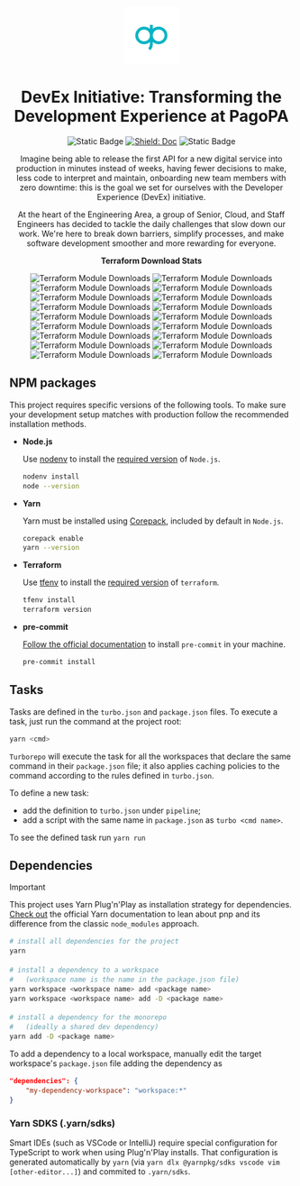 <div align="center">

<img src="./assets/pagopa-logo.jpg" width="100" alt="PagoPA icon">

# DevEx Initiative: Transforming the Development Experience at PagoPA

![Static Badge](https://img.shields.io/badge/getting%20started-blue?logo=docusaurus&label=doc&cacheSeconds=5000&link=https%3A%2F%2Fpagopa.github.io%2Fdx%2Fdocs%2F)
[![Shield: Doc](https://img.shields.io/badge/contributions-welcome-red)](#Contributing)
![Static Badge](https://img.shields.io/badge/latest%20news-blue?logo=docusaurus&label=blog&cacheSeconds=5000&link=https%3A%2F%2Fpagopa.github.io%2Fdx%2Fblog%2F)

Imagine being able to release the first API for a new digital service into production in minutes instead of weeks, having fewer decisions to make, less code to interpret and maintain, onboarding new team members with zero downtime: this is the goal we set for ourselves with the Developer Experience (DevEx) initiative.

At the heart of the Engineering Area, a group of Senior, Cloud, and Staff Engineers has decided to tackle the daily challenges that slow down our work. We're here to break down barriers, simplify processes, and make software development smoother and more rewarding for everyone.

**Terraform Download Stats**

![Terraform Module Downloads](https://img.shields.io/terraform/module/dm/pagopa-dx/azure-role-assignments/azurerm?label=azure-role-assignments&cacheSeconds=5000&link=https%3A%2F%2Fregistry.terraform.io%2Fmodules%2Fpagopa-dx%2Fazure-role-assignments%2Fazurerm%2Flatest&logo=terraform)
![Terraform Module Downloads](https://img.shields.io/terraform/module/dm/pagopa-dx/azure-function-app/azurerm?logo=terraform&label=azure-function-app&cacheSeconds=5000&link=https%3A%2F%2Fregistry.terraform.io%2Fmodules%2Fpagopa-dx%2Fazure-function-app%2Fazurerm%2Flatest)
![Terraform Module Downloads](https://img.shields.io/terraform/module/dm/pagopa-dx/github-selfhosted-runner-on-container-app-jobs/azurerm?logo=terraform&label=github-selfhosted-runner-on-container-app-jobs&cacheSeconds=5000&link=https%3A%2F%2Fregistry.terraform.io%2Fmodules%2Fpagopa-dx%2Fgithub-selfhosted-runner-on-container-app-jobs%2Fazurerm%2Flatest)
![Terraform Module Downloads](https://img.shields.io/terraform/module/dm/pagopa-dx/azure-app-service-plan-autoscaler/azurerm?logo=terraform&label=azure-app-service-plan-autoscaler&cacheSeconds=5000&link=https%3A%2F%2Fregistry.terraform.io%2Fmodules%2Fpagopa-dx%2Fazure-app-service-plan-autoscaler%2Fazurerm%2Flatest)
![Terraform Module Downloads](https://img.shields.io/terraform/module/dm/pagopa-dx/azure-cosmos-account/azurerm?logo=terraform&label=azure-cosmos-account&cacheSeconds=5000&link=https%3A%2F%2Fregistry.terraform.io%2Fmodules%2Fpagopa-dx%2Fazure-cosmos-account%2Fazurerm%2Flatest)
![Terraform Module Downloads](https://img.shields.io/terraform/module/dm/pagopa-dx/azure-app-service/azurerm?logo=terraform&label=azure-app-service&cacheSeconds=5000&link=https%3A%2F%2Fregistry.terraform.io%2Fmodules%2Fpagopa-dx%2Fazure-app-service%2Fazurerm%2Flatest)
![Terraform Module Downloads](https://img.shields.io/terraform/module/dm/pagopa-dx/azure-api-management/azurerm?logo=terraform&label=azure-api-management&cacheSeconds=5000&link=https%3A%2F%2Fregistry.terraform.io%2Fmodules%2Fpagopa-dx%2Fazure-api-management%2Fazurerm%2Flatest)
![Terraform Module Downloads](https://img.shields.io/terraform/module/dm/pagopa-dx/azure-storage-account/azurerm?logo=terraform&label=azure-storage-account&cacheSeconds=5000&link=https%3A%2F%2Fregistry.terraform.io%2Fmodules%2Fpagopa-dx%2Fazure-storage-account%2Fazurerm%2Flatest)
![Terraform Module Downloads](https://img.shields.io/terraform/module/dm/pagopa-dx/azure-event-hub/azurerm?logo=terraform&label=azure-event-hub&cacheSeconds=5000&link=https%3A%2F%2Fregistry.terraform.io%2Fmodules%2Fpagopa-dx%2Fazure-event-hub%2Fazurerm%2Flatest)
![Terraform Module Downloads](https://img.shields.io/terraform/module/dm/pagopa-dx/azure-federated-identity-with-github/azurerm?logo=terraform&label=azure-federated-identity-with-github&cacheSeconds=5000&link=https%3A%2F%2Fregistry.terraform.io%2Fmodules%2Fpagopa-dx%2Fazure-federated-identity-with-github%2Fazurerm%2Flatest)
![Terraform Module Downloads](https://img.shields.io/terraform/module/dm/pagopa-dx/azure-container-app-environment/azurerm?logo=terraform&label=azure-container-app-environment&cacheSeconds=5000&link=https%3A%2F%2Fregistry.terraform.io%2Fmodules%2Fpagopa-dx%2Fazure-container-app-environment%2Fazurerm%2Flatest)
![Terraform Module Downloads](https://img.shields.io/terraform/module/dm/pagopa-dx/azure-github-environment-bootstrap/azurerm?logo=terraform&label=azure-github-environment-bootstrap&cacheSeconds=5000&link=https%3A%2F%2Fregistry.terraform.io%2Fmodules%2Fpagopa-dx%2Fazure-github-environment-bootstrap%2Fazurerm%2Flatest)
![Terraform Module Downloads](https://img.shields.io/terraform/module/dm/pagopa-dx/azure-container-app/azurerm?logo=terraform&label=azure-container-app&cacheSeconds=5000&link=https%3A%2F%2Fregistry.terraform.io%2Fmodules%2Fpagopa-dx%2Fazure-container-app%2Fazurerm%2Flatest)
![Terraform Module Downloads](https://img.shields.io/terraform/module/dm/pagopa-dx/azure-cdn/azurerm?logo=terraform&label=azure-cdn&cacheSeconds=5000&link=https%3A%2F%2Fregistry.terraform.io%2Fmodules%2Fpagopa-dx%2Fazure-cdn%2Fazurerm%2Flatest)
![Terraform Module Downloads](https://img.shields.io/terraform/module/dm/pagopa-dx/azure-postgres-server/azurerm?logo=terraform&label=azure-postgres-server&cacheSeconds=5000&link=https%3A%2F%2Fregistry.terraform.io%2Fmodules%2Fpagopa-dx%2Fazure-postgres-server%2Fazurerm%2Flatest)
![Terraform Module Downloads](https://img.shields.io/terraform/module/dm/pagopa-dx/azure-function-app-exposed/azurerm?logo=terraform&label=azure-function-app-exposed&cacheSeconds=5000&link=https%3A%2F%2Fregistry.terraform.io%2Fmodules%2Fpagopa-dx%2Fazure-function-app-exposed%2Fazurerm%2Flatest)
![Terraform Module Downloads](https://img.shields.io/terraform/module/dm/pagopa-dx/azure-app-service-exposed/azurerm?logo=terraform&label=azure-app-service-exposed&cacheSeconds=5000&link=https%3A%2F%2Fregistry.terraform.io%2Fmodules%2Fpagopa-dx%2Fazure-app-service-exposed%2Fazurerm%2Flatest)
![Terraform Module Downloads](https://img.shields.io/terraform/module/dm/pagopa-dx/azure-core-infra/azurerm?logo=terraform&label=azure-core-infra&cacheSeconds=5000&link=https%3A%2F%2Fregistry.terraform.io%2Fmodules%2Fpagopa-dx%2Fazure-core-infra%2Fazurerm%2Flatest)

</div>

## NPM packages

This project requires specific versions of the following tools. To make sure your development setup matches with production follow the recommended installation methods.

- **Node.js**

  Use [nodenv](https://github.com/nodenv/nodenv) to install the [required version](.node-version) of `Node.js`.

  ```sh
  nodenv install
  node --version
  ```

- **Yarn**

  Yarn must be installed using [Corepack](https://yarnpkg.com/getting-started/install), included by default in `Node.js`.

  ```sh
  corepack enable
  yarn --version
  ```

- **Terraform**

  Use [tfenv](https://github.com/tfutils/tfenv) to install the [required version](.terraform-version) of `terraform`.

  ```sh
  tfenv install
  terraform version
  ```

- **pre-commit**

  [Follow the official documentation](https://pre-commit.com/) to install `pre-commit` in your machine.

  ```sh
  pre-commit install
  ```

## Tasks

Tasks are defined in the `turbo.json` and `package.json` files. To execute a task, just run the command at the project root:

```sh
yarn <cmd>
```

`Turborepo` will execute the task for all the workspaces that declare the same command in their `package.json` file; it also applies caching policies to the command according to the rules defined in `turbo.json`.

To define a new task:

- add the definition to `turbo.json` under `pipeline`;
- add a script with the same name in `package.json` as `turbo <cmd name>`.

To see the defined task run `yarn run`

## Dependencies

> [!IMPORTANT]  
> This project uses Yarn Plug'n'Play as installation strategy for dependencies. [Check out](https://yarnpkg.com/features/pnp) the official Yarn documentation to lean about pnp and its difference from the classic `node_modules` approach.

```sh
# install all dependencies for the project
yarn

# install a dependency to a workspace
#   (workspace name is the name in the package.json file)
yarn workspace <workspace name> add <package name>
yarn workspace <workspace name> add -D <package name>

# install a dependency for the monorepo
#   (ideally a shared dev dependency)
yarn add -D <package name>
```

To add a dependency to a local workspace, manually edit the target workspace's `package.json` file adding the dependency as

```json
"dependencies": {
    "my-dependency-workspace": "workspace:*"
}
```

### Yarn SDKS (.yarn/sdks)

Smart IDEs (such as VSCode or IntelliJ) require special configuration for TypeScript to work when using Plug'n'Play installs. That configuration is generated automatically by `yarn` (via `yarn dlx @yarnpkg/sdks vscode vim [other-editor...]`) and commited to `.yarn/sdks`.
